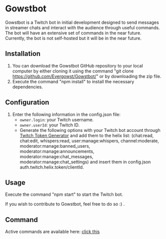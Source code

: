 # Gowstbot

Gowstbot is a Twitch bot in initial development designed to send messages in streamer chats and interact with the audience through useful commands. The bot will have an extensive set of commands in the near future. Currently, the bot is not self-hosted but it will be in the near future.

## Installation

1. You can download the Gowstbot GitHub repository to your local computer by either cloning it using the command "git clone https://github.com/Evergowst/Gowstbot/" or by downloading the zip file.
2. Execute the command "npm install" to install the necessary dependencies.

## Configuration

1. Enter the following information in the config.json file:
   - `owner.login`: your Twitch username.
   - `owner.userId`: your Twitch ID.
   - Generate the following options with your Twitch bot account through [Twitch Token Generator](https://twitchtokengenerator.com) and add them to the helix list: (chat:read, chat:edit, whispers:read, user:manage:whispers, channel:moderate, moderator:manage:banned_users, moderator:manage:announcements, moderator:manage:chat_messages, moderator:manage:chat_settings) and insert them in config.json auth.twitch.helix.token/clientId.

## Usage

Execute the command "npm start" to start the Twitch bot.

If you wish to contribute to Gowstbot, feel free to do so :) .

## Command

Active commands are available here: [click this](https://github.com/Evergowst/commands)
